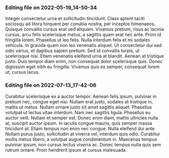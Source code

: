 

### Editing file on 2022-05-19_14-50-34

Integer consectetur urna et sollicitudin tincidunt. Class aptent taciti sociosqu ad litora torquent per conubia nostra, per inceptos himenaeos. Quisque convallis cursus erat sed aliquam. Vivamus pretium, risus ac lacinia cursus, arcu felis scelerisque metus, a sagittis quam erat nec ante. Proin id fringilla lorem. Phasellus ut leo felis. Nulla interdum felis et mi sodales vehicula. In gravida quam non leo venenatis aliquet. Ut consectetur dui sed odio varius, et dapibus sapien pretium. Sed id convallis turpis, ut scelerisque nisi. Etiam venenatis eleifend urna at blandit. Aenean at tristique justo. Duis tempor diam enim, non consequat dolor scelerisque quis. Donec dignissim eget nibh eu fringilla. Vivamus quis ex semper, consequat lorem ut, cursus lacus.




### Editing file on 2022-07-13_17-42-06

Curabitur scelerisque ex a auctor tempor. Aenean felis ipsum, pulvinar in pretium nec, congue eget nisi. Nullam erat justo, sodales at tristique in, mattis ut metus. Nullam ornare justo sit amet sagittis aliquet. Phasellus volutpat ut lectus vitae interdum. Nam nec sagittis ligula. Phasellus eu auctor velit.
Nullam et semper est. Donec enim diam, mattis ultricies nulla at, suscipit auctor ipsum. In iaculis congue mauris, quis semper massa tincidunt at. Etiam tempus non enim nec congue. Nulla eleifend dui ante. Nullam purus justo, sollicitudin at viverra vel, interdum quis odio. Curabitur mollis metus libero, a volutpat augue condimentum in. Maecenas tempus pulvinar ipsum, non cursus lectus viverra ac. Donec tempus nulla quis sem rutrum ornare. Proin hendrerit ipsum at cursus malesuada.


